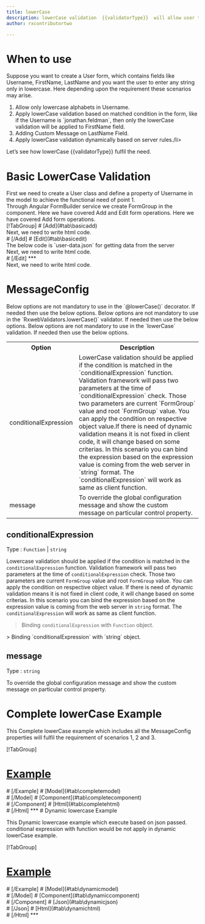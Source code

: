 ```yaml
---
title: lowerCase 
description: lowerCase validation  {{validatorType}}  will allow user to enter only the lowercase alphabets.
author: rxcontributortwo

---
```

# When to use
Suppose you want to create a User form, which contains fields like Username, FirstName, LastName and you want the user to enter any string only in lowercase. Here depending upon the requirement these scenarios may arise.
<ol>
    <li>Allow only lowercase alphabets in Username.</li>
    <li>Apply lowerCase validation based on matched condition in the form, like if the Username is `jonathan.feldman`, then only the lowerCase validation will be applied to FirstName field.</li>
    <li>Adding Custom Message on LastName Field.</li>
    <data-scope scope="['decorator','validator']">
    <li>Apply lowerCase validation dynamically based on server rules./li>
    </data-scope>
</ol>
Let’s see how lowerCase  {{validatorType}}  fulfil the need.

# Basic LowerCase Validation

<data-scope scope="['decorator','template-driven']">
First we need to create a User class and define a property of Username in the model to achieve the functional need of point 1.
<div component="app-code" key="lowerCase-add-model"></div> 
</data-scope>
Through Angular FormBuilder service we create FormGroup in the component.
<data-scope scope="['decorator']">
Here we have covered Add and Edit form operations. 
</data-scope>

<data-scope scope="['validator','template-driven']">
Here we have covered Add form operations. 
</data-scope>

<data-scope scope="['decorator']">
<div component="app-tabs" key="basic-operations"></div>
[!TabGroup]
# [Add](#tab\basicadd)
<div component="app-code" key="lowerCase-add-component"></div> 
Next, we need to write html code.
<div component="app-code" key="lowerCase-add-html"></div> 
<div component="app-example-runner" ref-component="app-lowerCase-add"></div>
# [/Add]
# [Edit](#tab\basicedit)
<div component="app-code" key="lowerCase-edit-component"></div> 
The below code is `user-data.json` for getting data from the server
<div component="app-code" key="lowerCase-edit-json"></div> 
Next, we need to write html code.
<div component="app-code" key="lowerCase-edit-html"></div> 
<div component="app-example-runner" ref-component="app-lowerCase-edit"></div>
# [/Edit]
***
</data-scope>

<data-scope scope="['validator','template-driven']">
<div component="app-code" key="lowerCase-add-component"></div> 
Next, we need to write html code.
<div component="app-code" key="lowerCase-add-html"></div> 
<div component="app-example-runner" ref-component="app-lowerCase-add"></div>
</data-scope>

# MessageConfig 
<data-scope scope="['decorator']">
Below options are not mandatory to use in the `@lowerCase()` decorator. If needed then use the below options.
</data-scope>
<data-scope scope="['validator']">
Below options are not mandatory to use in the `RxwebValidators.lowerCase()` validator. If needed then use the below options.
</data-scope>
<data-scope scope="['template-driven']">
Below options are not mandatory to use in the `lowerCase` validation. If needed then use the below options.
</data-scope>

<table class="table table-bordered table-striped">
<tr><th>Option</th><th>Description</th></tr>
<tr><td><a  title="conditionalExpression">conditionalExpression</a></td><td>LowerCase validation should be applied if the condition is matched in the `conditionalExpression` function. Validation framework will pass two parameters at the time of `conditionalExpression` check. Those two parameters are current `FormGroup` value and root `FormGroup` value. You can apply the condition on respective object value.If there is need of dynamic validation means it is not fixed in client code, it will change based on some criterias. In this scenario you can bind the expression based on the expression value is coming from the web server in `string` format. The `conditionalExpression` will work as same as client function.</td></tr>
<tr><td><a  title="message">message</a></td><td>To override the global configuration message and show the custom message on particular control property.</td></tr>
</table>

## conditionalExpression 
Type :  `Function`  |  `string` 

Lowercase validation should be applied if the condition is matched in the `conditionalExpression` function. Validation framework will pass two parameters at the time of `conditionalExpression` check. Those two parameters are current `FormGroup` value and root `FormGroup` value. You can apply the condition on respective object value.
If there is need of dynamic validation means it is not fixed in client code, it will change based on some criterias. In this scenario you can bind the expression based on the expression value is coming from the web server in `string` format. The `conditionalExpression` will work as same as client function.

> Binding `conditionalExpression` with `Function` object.
<div component="app-code" key="lowerCase-conditionalExpressionExampleFunction-model"></div> 
> Binding `conditionalExpression` with `string` object.
<div component="app-code" key="lowerCase-conditionalExpressionExampleString-model"></div> 

<div component="app-example-runner" ref-component="app-lowerCase-conditionalExpression" title="lowerCase {{validatorType}} with conditionalExpression" key="conditionalExpression"></div>

## message 
Type :  `string` 

To override the global configuration message and show the custom message on particular control property.

<div component="app-code" key="lowerCase-messageExample-model"></div> 
<div component="app-example-runner" ref-component="app-lowerCase-message" title="lowerCase {{validatorType}} with message" key="message"></div>

# Complete lowerCase Example

This Complete lowerCase example which includes all the MessageConfig properties will fulfil the requirement of scenarios 1, 2 and 3.

<div component="app-tabs" key="complete"></div>

[!TabGroup]
# [Example](#tab\completeexample)
<div component="app-example-runner" ref-component="app-lowerCase-complete"></div>
# [/Example]
<data-scope scope="['decorator','template-driven']">
# [Model](#tab\completemodel)
<div component="app-code" key="lowerCase-complete-model"></div> 
# [/Model]
</data-scope>
# [Component](#tab\completecomponent)
<div component="app-code" key="lowerCase-complete-component"></div> 
# [/Component]
# [Html](#tab\completehtml)
<div component="app-code" key="lowerCase-complete-html"></div> 
# [/Html]
***

<data-scope scope="['decorator','validator']">
# Dynamic lowercase Example

This Dynamic lowercase example which execute based on json passed. conditional expression with function would be not apply in dynamic lowerCase example. 

<div component="app-tabs" key="dynamic"></div>

[!TabGroup]
# [Example](#tab\dynamicexample)
<div component="app-example-runner" ref-component="app-lowerCase-dynamic"></div>
# [/Example]
<data-scope scope="['decorator']">
# [Model](#tab\dynamicmodel)
<div component="app-code" key="lowerCase-dynamic-model"></div>
# [/Model]
</data-scope>
# [Component](#tab\dynamiccomponent)
<div component="app-code" key="lowerCase-dynamic-component"></div>
# [/Component]
# [Json](#tab\dynamicjson)
<div component="app-code" key="lowerCase-dynamic-json"></div>
# [/Json]
# [Html](#tab\dynamichtml)
<div component="app-code" key="lowerCase-dynamic-html"></div> 
# [/Html]
***
</data-scope>
